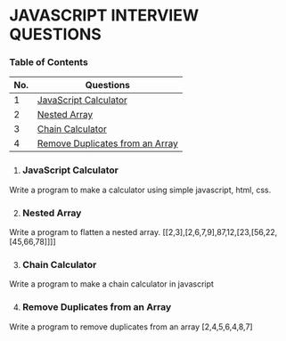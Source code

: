 # JAVASCRIPT INTERVIEW QUESTIONS 
### Table of Contents

| No. | Questions |
| --- | --------- |
| 1 | [JavaScript Calculator](#JavaScript-Calculator) |
| 2 | [Nested Array](#Nested-Array) |
| 3 | [Chain Calculator](#Chain-Calculator) |
| 4 | [Remove Duplicates from an Array](#Remove-Duplicates-from-an-Array) |


1. ### JavaScript Calculator
Write a program to make a calculator using simple javascript, html, css.

2. ### Nested Array
Write a program to flatten a nested array.
[[2,3],[2,6,7,9],87,12,[23,[56,22,[45,66,78]]]]

3. ### Chain Calculator
Write a program to make a chain calculator in javascript

4. ### Remove Duplicates from an Array
Write a program to remove duplicates from an array 
[2,4,5,6,4,8,7]
